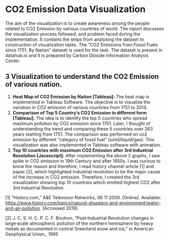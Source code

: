 # CO2 Emission Data Visualization


The aim of the visualization is to create awareness among the people related to CO2 Emission by
various countries of world. The report discusses the visualization process followed, and problem
faced during the implementation. It contains the steps from analysing the dataset to construction
of visualization tasks. The “CO2 Emissions from Fossil Fuels since 1751, By Nation” dataset is
used for the task. The dataset is present in datahub.io and it is prepared by Carbon Dioxide
Information Analysis Center.

## 3 Visualization to understand the CO2 Emission of various nation.

1. **Heat Map of CO2 Emission by Nation [Tableau]:** The heat map is implemented in Tableau Software. The objective is to visualize the variation in CO2 emission of various countries from 1751 to 2014.
2. **Comparison of Top 5 Country’s CO2 Emission in different form [Tableau]:** The idea is to identify the top 5 countries who spread maximum pollution by CO2 emission since 1751. Later, I thought of understanding the trend and comparing these 5 countries over 263 years starting from 1751. The comparison was performed on co2 emission by different “category of fossil fuel” (solid/liquid/gas). This visualization was also implemented in Tableau software with animation.
3. **Top 10 countries with maximum CO2 Emission after 3rd Industrial Revolution [Javascript]:** After implementing the above 2 graphs, I saw spike in CO2 emission in 19th Century and after 1950s. I was curious to know the reason and therefore, I read history channel article [1] and paper [2], which highlighted Industrial revolution to be the major cause of the increase in CO2 emission. Therefore, I created the 3rd visualization showing top 10 countries which emitted highest CO2 after 3rd Industrial Revolution.


[1] “History.com,” A&E Television Networks, 06 11 2009. [Online]. Available: https://www.history.com/topics/natural-disasters-and-environment/water-and-air-pollution. [Accessed 2019].


[2] J. C. S. H. C. P. C. F. Boutron, “Post‐Industrial Revolution changes in large‐scale atmospheric pollution of the northern hemisphere by heavy metals as documented in central Greenland snow and ice,” in American Geophysical Union., 1995
